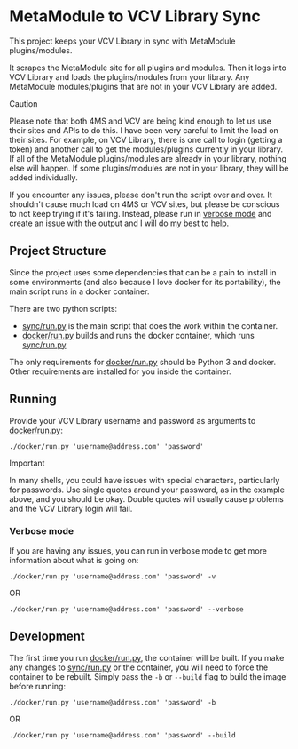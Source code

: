# MetaModule to VCV Library Sync
This project keeps your VCV Library in sync with MetaModule plugins/modules.

It scrapes the MetaModule site for all plugins and modules.  Then it logs into VCV Library and loads the plugins/modules from your library.  Any MetaModule modules/plugins that are not in your VCV Library are added.

> [!CAUTION]
> Please note that both 4MS and VCV are being kind enough to let us use their sites and APIs to do this.  I have been very careful to limit the load on their sites.  For example, on VCV Library, there is one call to login (getting a token) and another call to get the modules/plugins currently in your library.  If all of the MetaModule plugins/modules are already in your library, nothing else will happen.  If some plugins/modules are not in your library, they will be added individually.

If you encounter any issues, please don't run the script over and over.  It shouldn't cause much load on 4MS or VCV sites, but please be conscious to not keep trying if it's failing.  Instead, please run in [verbose mode](#verbose-mode) and create an issue with the output and I will do my best to help.

## Project Structure
Since the project uses some dependencies that can be a pain to install in some environments (and also because I love docker for its portability), the main script runs in a docker container.

There are two python scripts:
- [sync/run.py](sync/run.py) is the main script that does the work within the container.
- [docker/run.py](docker/run.py) builds and runs the docker container, which runs [sync/run.py](sync/run.py)

The only requirements for [docker/run.py](docker/run.py) should be Python 3 and docker.  Other requirements are installed for you inside the container.

## Running
Provide your VCV Library username and password as arguments to [docker/run.py](docker/run.py):
```
./docker/run.py 'username@address.com' 'password'
```

> [!IMPORTANT]
> In many shells, you could have issues with special characters, particularly for passwords.  Use single quotes around your password, as in the example above, and you should be okay.  Double quotes will usually cause problems and the VCV Library login will fail.

### Verbose mode
If you are having any issues, you can run in verbose mode to get more information about what is going on:
```
./docker/run.py 'username@address.com' 'password' -v
```
OR
```
./docker/run.py 'username@address.com' 'password' --verbose
```

## Development
The first time you run [docker/run.py](docker/run.py), the container will be built.  If you make any changes to [sync/run.py](sync/run.py) or the container, you will need to force the container to be rebuilt.  Simply pass the `-b` or `--build` flag to build the image before running:
```
./docker/run.py 'username@address.com' 'password' -b
```
OR
```
./docker/run.py 'username@address.com' 'password' --build
```
